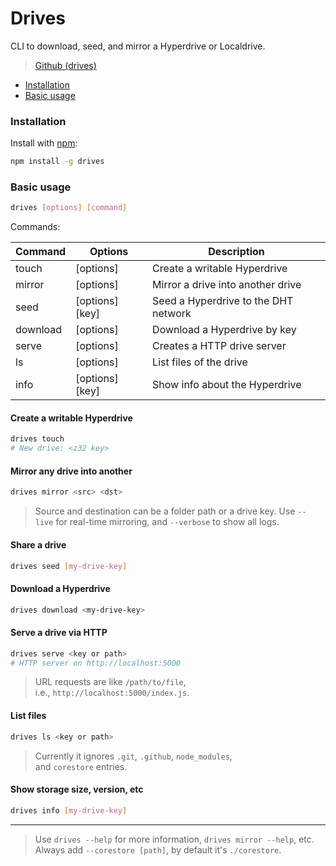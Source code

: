 # Drives

CLI to download, seed, and mirror a Hyperdrive or Localdrive.

>[Github (drives)](https://github.com/holepunchto/drives)

* [Installation](drives.md#installation)
* [Basic usage](drives.md#basic-usage)

### Installation

Install with [npm](https://www.npmjs.com/):

```bash
npm install -g drives
```

### Basic usage

```bash
drives [options] [command]
```

Commands:

| Command | Options | Description                              |
|---------|---------|------------------------------------------|
| touch   | [options]   | Create a writable Hyperdrive             |
| mirror  | [options] <src> <dst> | Mirror a drive into another drive   |
| seed    | [options] [key] | Seed a Hyperdrive to the DHT network |
| download | [options] <key> | Download a Hyperdrive by key |
| serve | [options] <src> | Creates a HTTP drive server |
| ls | [options] <src> | List files of the drive |
| info | [options] [key] | Show info about the Hyperdrive |


#### Create a writable Hyperdrive

``` bash
drives touch
# New drive: <z32 key>
```

#### Mirror any drive into another

``` bash
drives mirror <src> <dst>
```

> Source and destination can be a folder path or a drive key. Use `--live` for real-time mirroring, and `--verbose` to show all logs.


#### Share a drive

``` bash
drives seed [my-drive-key]
```

#### Download a Hyperdrive

``` bash
drives download <my-drive-key>
```

#### Serve a drive via HTTP

``` bash
drives serve <key or path>
# HTTP server on http://localhost:5000
```

> URL requests are like `/path/to/file`, i.e., `http://localhost:5000/index.js`.

#### List files

``` bash
drives ls <key or path>
```

> Currently it ignores `.git`, `.github`, `node_modules`, and `corestore` entries.

#### Show storage size, version, etc

``` bash
drives info [my-drive-key]
```
--- 

> Use `drives --help` for more information, `drives mirror --help`, etc. Always add `--corestore [path]`, by default it's `./corestore`.

